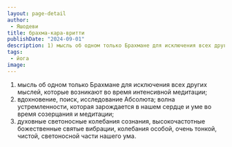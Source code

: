 ```yaml
---
layout: page-detail
author:
 - Яшодеви
title: брахма-кара-вритти
publishDate: "2024-09-01"
description: 1) мысль об одном только Брахмане для исключения всех других мыслей, которые возникают во время интенсивной медитации;
tags:
 - йога
image: 
---
```


1) мысль об одном только Брахмане для исключения всех других мыслей, которые возникают во время интенсивной медитации;
2) вдохновение, поиск, исследование Абсолюта; волна устремленности, которая зарождается в нашем сердце и уме во время созерцания и медитации;
3) духовные светоносные колебания сознания, высокочастотные божественные святые вибрации, колебания особой, очень тонкой, чистой, светоносной части нашего ума.

